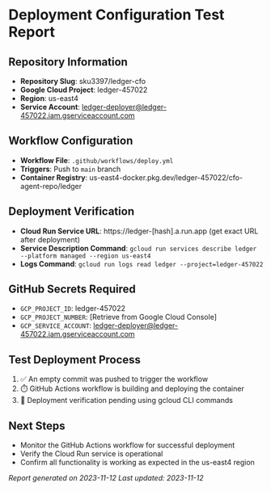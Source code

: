 # Deployment Configuration Test Report

## Repository Information
- **Repository Slug**: sku3397/ledger-cfo
- **Google Cloud Project**: ledger-457022
- **Region**: us-east4
- **Service Account**: ledger-deployer@ledger-457022.iam.gserviceaccount.com

## Workflow Configuration
- **Workflow File**: `.github/workflows/deploy.yml`
- **Triggers**: Push to `main` branch
- **Container Registry**: us-east4-docker.pkg.dev/ledger-457022/cfo-agent-repo/ledger

## Deployment Verification
- **Cloud Run Service URL**: https://ledger-[hash].a.run.app (get exact URL after deployment)
- **Service Description Command**: `gcloud run services describe ledger --platform managed --region us-east4`
- **Logs Command**: `gcloud run logs read ledger --project=ledger-457022`

## GitHub Secrets Required
- `GCP_PROJECT_ID`: ledger-457022
- `GCP_PROJECT_NUMBER`: [Retrieve from Google Cloud Console]
- `GCP_SERVICE_ACCOUNT`: ledger-deployer@ledger-457022.iam.gserviceaccount.com

## Test Deployment Process
1. ✅ An empty commit was pushed to trigger the workflow
2. ⏱️ GitHub Actions workflow is building and deploying the container
3. 🔄 Deployment verification pending using gcloud CLI commands

## Next Steps
- Monitor the GitHub Actions workflow for successful deployment
- Verify the Cloud Run service is operational
- Confirm all functionality is working as expected in the us-east4 region

*Report generated on 2023-11-12*
*Last updated: 2023-11-12* 